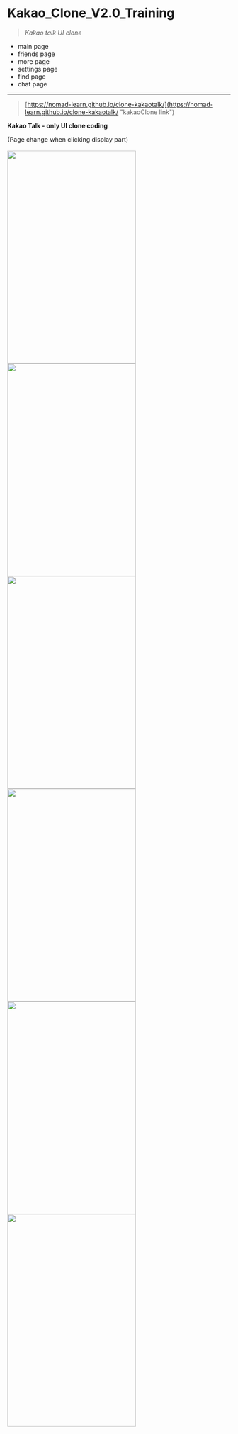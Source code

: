 **Kakao_Clone_V2.0_Training**
=============================

> _Kakao talk UI clone_

- main page
- friends page
- more page
- settings page
- find page
- chat page

---------------------------------------------------

> [https://nomad-learn.github.io/clone-kakaotalk/](https://nomad-learn.github.io/clone-kakaotalk/ "kakaoClone link")

__Kakao Talk - only UI clone coding__

(Page change when clicking display part)
<br>
<br>
<img src="https://mestuss.github.io/images-fonts/images/github/kakao/kakao1.jpg" width="290px" height="480px">
<img src="https://mestuss.github.io/images-fonts/images/github/kakao/kakao2.jpg" width="290px" height="480px">
<img src="https://mestuss.github.io/images-fonts/images/github/kakao/kakao3.jpg" width="290px" height="480px">
<br>
<img src="https://mestuss.github.io/images-fonts/images/github/kakao/kakao4.jpg" width="290px" height="480px">
<img src="https://mestuss.github.io/images-fonts/images/github/kakao/kakao5.jpg" width="290px" height="480px">
<img src="https://mestuss.github.io/images-fonts/images/github/kakao/kakao6.jpg" width="290px" height="480px">




